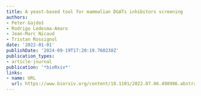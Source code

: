 ```yaml
---
title: A yeast-based tool for mammalian DGATs inhibitors screening
authors:
- Peter Gajdoš
- Rodrigo Ledesma-Amaro
- Jean-Marc Nicaud
- Tristan Rossignol
date: '2022-01-01'
publishDate: '2024-09-19T17:20:19.760238Z'
publication_types:
- article-journal
publication: '*bioRxiv*'
links:
- name: URL
  url: https://www.biorxiv.org/content/10.1101/2022.07.06.498986.abstract
---
```

